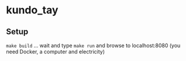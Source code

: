 # kundo_tay


## Setup

`make build` ... wait and type `make run` and browse to localhost:8080
(you need Docker, a computer and electricity)
